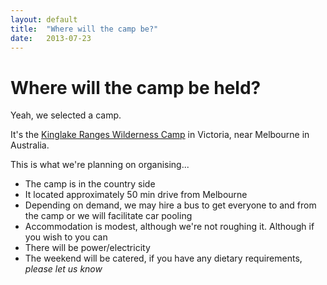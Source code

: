 ```yaml
---
layout: default
title:  "Where will the camp be?"
date:   2013-07-23
---
```


Where will the camp be held?
============================

Yeah, we selected a camp.

It's the [Kinglake Ranges Wilderness Camp](http://www.krwc.com.au/) in Victoria, near Melbourne in Australia.

This is what we're planning on organising...

* The camp is in the country side
* It located approximately 50 min drive from Melbourne
* Depending on demand, we may hire a bus to get everyone to and from the camp or we will facilitate car pooling
* Accommodation is modest, although we're not roughing it. Although if you wish to you can
* There will be power/electricity
* The weekend will be catered, if you have any dietary requirements, *please let us know*

